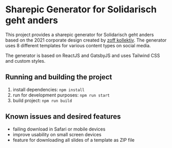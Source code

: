 # Sharepic Generator for Solidarisch geht anders

This project provides a sharepic generator for Solidarisch geht anders based on the 2021 corporate design created by [zoff kollektiv](https://zoff-kollektiv.net/). The generator uses 8 different templates for various content types on social media.

The generator is based on ReactJS and GatsbyJS and uses Tailwind CSS and custom styles.

## Running and building the project

1. install dependencies: `npm install`
2. run for development purposes: `npm run start`
3. build project: `npm run build`

## Known issues and desired features

- failing download in Safari or mobile devices
- improve usability on small screen devices
- feature for downloading all slides of a template as ZIP file
